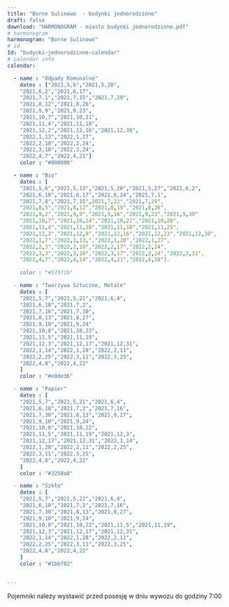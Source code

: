 ```yaml
---
title: "Borne Sulinowo  - budynki jednorodzinne"
draft: false
download: "HARMONOGRAM - miasto budynki jednorodzinne.pdf"
# harmonogram
harmonogram: "Borne Sulinowo"
# id
Id: "budynki-jednorodzinne-calendar"
# calendar info
calendar:

  - name : "Odpady Komunalne"
    dates : ["2021,5,6","2021,5,20",
    "2021,6,2","2021,6,17",
    "2021,7,1","2021,7,15","2021,7,29",
    "2021,8,12","2021,8,26",
    "2021,9,9","2021,9,23",
    "2021,10,7","2021,10,21",
    "2021,11,4","2021,11,18",
    "2021,12,2","2021,12,16","2021,12,30",
    "2022,1,13","2022,1,27",
    "2022,2,10","2022,2,24",
    "2022,3,10","2022,3,24",
    "2022,4,7","2022,4,21"]
    color : "#000000"

  - name : "Bio"
    dates : [
    "2021,5,6","2021,5,13","2021,5,20","2021,5,27","2021,6,2",
    "2021,6,10","2021,6,17","2021,6,24","2021,7,1",
    "2021,7,8","2021,7,15",2021,7,22","2021,7,29",
    "2021,8,5","2021,8,12","2021,8,19","2021,8,26",
    "2021,9,2","2021,9,9","2021,9,16","2021,9,23","2021,9,30"
    "2021,10,7","2021,10,14","2021,10,21","2021,10,28",
    "2021,11,4","2021,11,10","2021,11,18","2021,11,25",
    "2021,12,2","2021,12,9","2021,12,16","2021,12,23","2021,12,30", 
    "2022,1,7","2022,1,13,","2022,1,20","2022,1,27",
    "2022,2,3","2022,2,10","2022,2,17","2022,2,24",
    "2022,3,3","2022,3,10","2022,3,17","2022,3,24","2022,3,31",
    "2022,4,7","2022,4,14","2022,4,21","2022,4,28"].
    
    color : "#573f1b"

  - name : "Tworzywa Sztuczne, Metale"
    dates : [
    "2021,5,7","2021,5,21","2021,6,4",
    "2021,6,18","2021,7,2",
    "2021,7,16","2021,7,30",
    "2021,8,13","2021,8,27",
    "2021,9,10","2021,9,24"
    "2021,10,8","2021,10,22",
    "2021,11,5","2021,11,19",
    "2021,12,3","2021,12,17","2021,12,31",
    "2022,1,14","2022,1,28","2022,2,11",
    "2022,2,25","2022,3,11","2022,3,25",
    "2022,4,8","2022,4,22"
    ]
    color : "#e0de36"

  - name : "Papier"
    dates : [
    "2021,5,7","2021,5,21","2021,6,4",
    "2021,6,18","2021,7,2","2021,7,16",
    "2021,7,30","2021,8,13","2021,8,27",
    "2021,9,10","2021,9,24",
    "2021,10,8","2021,10,22",
    "2021,11,5","2021,11,19","2021,12,3",
    "2021,12,17","2021,12,31","2022,1,14",
    "2022,1,28","2022,2,11","2022,2,25",
    "2022,3,11","2022,3,25",
    "2022,4,8","2022,4,22"
    ]
    color : "#3258a8"

  - name : "Szkło"
    dates : [
    "2021,5,7","2021,5,21","2021,6,4",
    "2021,6,18","2021,7,2","2021,7,16",
    "2021,7,30","2021,8,13","2021,8,27",
    "2021,9,10","2021,9,24",
    "2021,10,8","2021,10,22","2021,11,5","2021,11,19",
    "2021,12,3","2021,12,17","2021,12,31",
    "2022,1,14","2022,1,28","2022,2,11",
    "2022,2,25","2022,3,11","2022,3,25",
    "2022,4,8","2022,4,22"
    ]
    color : "#1bbf02"


---
```


Pojemniki należy wystawić przed posesję w dniu wywozu do godziny 7:00

